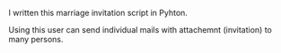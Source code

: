 I written this marriage invitation script in Pyhton.

Using this user can send individual mails with attachemnt (invitation) to many persons.
